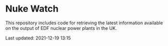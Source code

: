 # Nuke Watch

This repository includes code for retrieving the latest information available on the output of EDF nuclear power plants in the UK.

Last updated: 2021-12-19 13:15